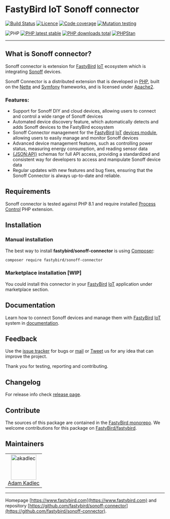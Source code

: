 # FastyBird IoT Sonoff connector

[![Build Status](https://badgen.net/github/checks/FastyBird/sonoff-connector/main?cache=300&style=flat-square)](https://github.com/FastyBird/sonoff-connector/actions)
[![Licence](https://badgen.net/github/license/FastyBird/sonoff-connector?cache=300&style=flat-square)](https://github.com/FastyBird/sonoff-connector/blob/main/LICENSE.md)
[![Code coverage](https://badgen.net/coveralls/c/github/FastyBird/sonoff-connector?cache=300&style=flat-square)](https://coveralls.io/r/FastyBird/sonoff-connector)
[![Mutation testing](https://img.shields.io/endpoint?style=flat-square&url=https%3A%2F%2Fbadge-api.stryker-mutator.io%2Fgithub.com%2FFastyBird%2Fsonoff-connector%2Fmain)](https://dashboard.stryker-mutator.io/reports/github.com/FastyBird/sonoff-connector/main)

![PHP](https://badgen.net/packagist/php/FastyBird/sonoff-connector?cache=300&style=flat-square)
[![PHP latest stable](https://badgen.net/packagist/v/FastyBird/sonoff-connector/latest?cache=300&style=flat-square)](https://packagist.org/packages/FastyBird/sonoff-connector)
[![PHP downloads total](https://badgen.net/packagist/dt/FastyBird/sonoff-connector?cache=300&style=flat-square)](https://packagist.org/packages/FastyBird/sonoff-connector)
[![PHPStan](https://img.shields.io/badge/phpstan-enabled-brightgreen.svg?style=flat-square)](https://github.com/phpstan/phpstan)

***

## What is Sonoff connector?

Sonoff connector is extension for [FastyBird](https://www.fastybird.com) [IoT](https://en.wikipedia.org/wiki/Internet_of_things) ecosystem
which is integrating [Sonoff](https://sonoff.tech) devices.

Sonoff Connector is a distributed extension that is developed in [PHP](https://www.php.net), built on the [Nette](https://nette.org) and [Symfony](https://symfony.com) frameworks,
and is licensed under [Apache2](http://www.apache.org/licenses/LICENSE-2.0).

### Features:

- Support for Sonoff DIY and cloud devices, allowing users to connect and control a wide range of Sonoff devices
- Automated device discovery feature, which automatically detects and adds Sonoff devices to the FastyBird ecosystem
- Sonoff Connector management for the [FastyBird](https://www.fastybird.com) [IoT](https://en.wikipedia.org/wiki/Internet_of_things) [devices module](https://github.com/FastyBird/devices-module), allowing users to easily manage and monitor Sonoff devices
- Advanced device management features, such as controlling power status, measuring energy consumption, and reading sensor data
- [{JSON:API}](https://jsonapi.org/) schemas for full API access, providing a standardized and consistent way for developers to access and manipulate Sonoff device data
- Regular updates with new features and bug fixes, ensuring that the Sonoff Connector is always up-to-date and reliable.

## Requirements

Sonoff connector is tested against PHP 8.1 and require installed [Process Control](https://www.php.net/manual/en/book.pcntl.php)
PHP extension.

## Installation

### Manual installation

The best way to install **fastybird/sonoff-connector** is using [Composer](http://getcomposer.org/):

```sh
composer require fastybird/sonoff-connector
```

### Marketplace installation [WIP]

You could install this connector in your [FastyBird](https://www.fastybird.com) [IoT](https://en.wikipedia.org/wiki/Internet_of_things)
application under marketplace section.

## Documentation

Learn how to connect Sonoff devices and manage them with [FastyBird](https://www.fastybird.com) [IoT](https://en.wikipedia.org/wiki/Internet_of_things) system
in [documentation](https://github.com/FastyBird/sonoff-connector/wiki).

## Feedback

Use the [issue tracker](https://github.com/FastyBird/fastybird/issues) for bugs
or [mail](mailto:code@fastybird.com) or [Tweet](https://twitter.com/fastybird) us for any idea that can improve the
project.

Thank you for testing, reporting and contributing.

## Changelog

For release info check [release page](https://github.com/FastyBird/fastybird/releases).

## Contribute

The sources of this package are contained in the [FastyBird monorepo](https://github.com/FastyBird/fastybird). We welcome contributions for this package on [FastyBird/fastybird](https://github.com/FastyBird/).

## Maintainers

<table>
	<tbody>
		<tr>
			<td align="center">
				<a href="https://github.com/akadlec">
					<img alt="akadlec" width="80" height="80" src="https://avatars3.githubusercontent.com/u/1866672?s=460&amp;v=4" />
				</a>
				<br>
				<a href="https://github.com/akadlec">Adam Kadlec</a>
			</td>
		</tr>
	</tbody>
</table>

***
Homepage [https://www.fastybird.com](https://www.fastybird.com) and
repository [https://github.com/fastybird/sonoff-connector](https://github.com/fastybird/sonoff-connector).
